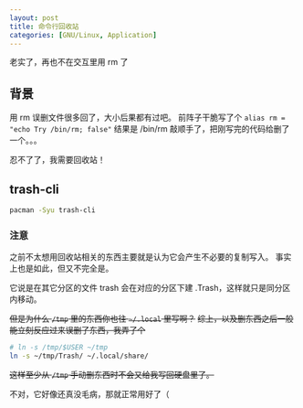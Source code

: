 ```yaml
---
layout: post
title: 命令行回收站
categories: [GNU/Linux, Application]
---
```


老实了，再也不在交互里用 rm 了

## 背景

用 rm 误删文件很多回了，大小后果都有过吧。
前阵子干脆写了个 `alias rm = "echo Try /bin/rm; false"`
结果是 /bin/rm 敲顺手了，把刚写完的代码给删了一个。。。

忍不了了，我需要回收站！

## trash-cli

```bash
pacman -Syu trash-cli
```

### 注意

之前不太想用回收站相关的东西主要就是认为它会产生不必要的复制写入。
事实上也是如此，但又不完全是。

它说是在其它分区的文件 trash 会在对应的分区下建 .Trash，这样就只是同分区内移动。


~~但是为什么 `/tmp` 里的东西你也往 `~/.local` 里写啊？~~
~~综上，以及删东西之后一般能立刻反应过来误删了东西，我弄了个~~
```bash
# ln -s /tmp/$USER ~/tmp
ln -s ~/tmp/Trash/ ~/.local/share/
```
~~这样至少从 `/tmp` 手动删东西时不会又给我写回硬盘里了。~~

不对，它好像还真没毛病，那就正常用好了（
